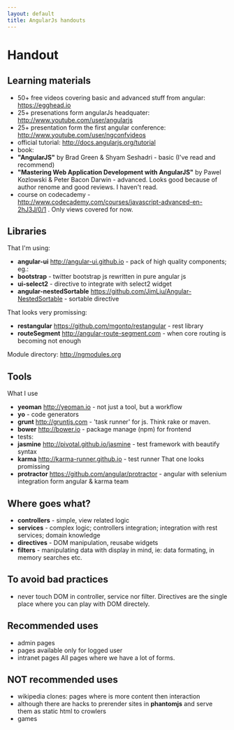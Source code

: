 ```yaml
---
layout: default
title: AngularJs handouts
---
```

# Handout
## Learning materials
* 50+ free videos covering basic and advanced stuff from angular: https://egghead.io
* 25+ presenations form angularJs headquater: http://www.youtube.com/user/angularjs
* 25+ presentation form the first angular conference: http://www.youtube.com/user/ngconfvideos
* official tutorial: http://docs.angularjs.org/tutorial
* book:
 * **"AngularJS"** by Brad Green & Shyam Seshadri - basic (I've read and recommend)
 * **"Mastering Web Application Development with AngularJS"** by Pawel Kozlowski \&
   Peter Bacon Darwin - advanced. Looks good because of author renome and good
   reviews. I haven't read.
* course on codecademy - http://www.codecademy.com/courses/javascript-advanced-en-2hJ3J/0/1 . Only views covered for now.

## Libraries
That I'm using:

* **angular-ui** http://angular-ui.github.io - pack of high quality components; eg.:
 * **bootstrap** - twitter bootstrap js rewritten in pure angular js
 * **ui-select2** - directive to integrate with select2 widget 
* **angular-nestedSortable** https://github.com/JimLiu/Angular-NestedSortable - sortable directive

That looks very promissing:

* **restangular** https://github.com/mgonto/restangular - rest library
* **routeSegment** http://angular-route-segment.com - when core routing is becoming not enough

Module directory: http://ngmodules.org

## Tools
What I use
* **yeoman** http://yeoman.io - not just a tool, but a workflow
 * **yo** - code generators
 * **grunt** http://gruntjs.com - 'task runner' for js. Think rake or maven.
 * **bower** http://bower.io - package manage (npm) for frontend
* tests:
 * **jasmine** http://pivotal.github.io/jasmine - test framework with beautify syntax
 * **karma** http://karma-runner.github.io - test runner
That one looks promissing
 * **protractor** https://github.com/angular/protractor - angular with selenium
   integration form angular & karma team

## Where goes what?
* **controllers** - simple, view related logic
* **services** - complex logic; controllers integration; integration with rest 
  services; domain knowledge
* **directives** - DOM manipulation, reusabe widgets
* **filters** - manipulating data with display in mind, ie: data formating,
  in memory searches etc.

## To avoid bad practices
* never touch DOM in controller, service nor filter. Directives are the single
  place where you can play with DOM directely.

## Recommended uses
* admin pages
* pages available only for logged user
* intranet pages
All pages where we have a lot of forms.

## NOT recommended uses
* wikipedia clones: pages where is more content then interaction
 * although there are hacks to prerender sites in **phantomjs** and serve them
   as static html to crowlers
* games
